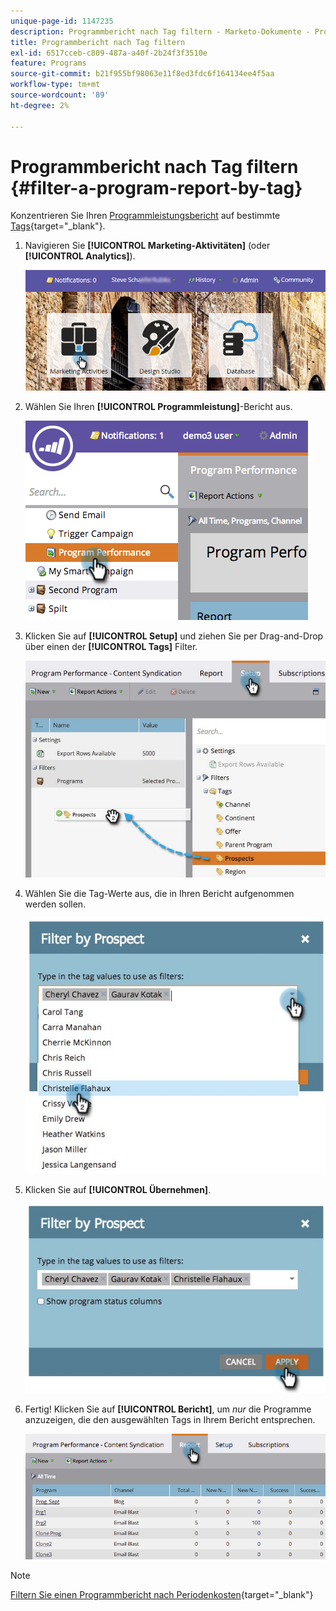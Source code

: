 ```yaml
---
unique-page-id: 1147235
description: Programmbericht nach Tag filtern - Marketo-Dokumente - Produktdokumentation
title: Programmbericht nach Tag filtern
exl-id: 6517cceb-c809-487a-a40f-2b24f3f3510e
feature: Programs
source-git-commit: b21f955bf98063e11f8ed3fdc6f164134ee4f5aa
workflow-type: tm+mt
source-wordcount: '89'
ht-degree: 2%

---
```


# Programmbericht nach Tag filtern {#filter-a-program-report-by-tag}

Konzentrieren Sie Ihren [Programmleistungsbericht](/help/marketo/product-docs/core-marketo-concepts/programs/program-performance-report/create-a-program-performance-report.md) auf bestimmte [Tags](/help/marketo/product-docs/core-marketo-concepts/programs/working-with-programs/understanding-tags.md){target="_blank"}.

1. Navigieren Sie **[!UICONTROL Marketing-Aktivitäten]** (oder **[!UICONTROL Analytics]**).

   ![](assets/login-marketing-activities.png)

1. Wählen Sie Ihren **[!UICONTROL Programmleistung]**-Bericht aus.

   ![](assets/image2014-9-23-16-3a12-3a36.png)

1. Klicken Sie auf **[!UICONTROL Setup]** und ziehen Sie per Drag-and-Drop über einen der **[!UICONTROL Tags]** Filter.

   ![](assets/prospects.jpg)

1. Wählen Sie die Tag-Werte aus, die in Ihren Bericht aufgenommen werden sollen.

   ![](assets/prospect1.jpg)

1. Klicken Sie auf **[!UICONTROL Übernehmen]**.

   ![](assets/prospect2.jpg)

1. Fertig! Klicken Sie auf **[!UICONTROL Bericht]**, um _nur_ die Programme anzuzeigen, die den ausgewählten Tags in Ihrem Bericht entsprechen.

   ![](assets/image2014-9-23-16-3a14-3a42.png)

>[!NOTE]
>
>[Filtern Sie einen Programmbericht nach Periodenkosten](/help/marketo/product-docs/core-marketo-concepts/programs/program-performance-report/filter-a-program-report-by-period-cost.md){target="_blank"}
